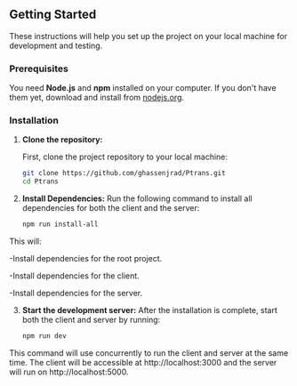 ## Getting Started

These instructions will help you set up the project on your local machine for development and testing.

### Prerequisites

You need **Node.js** and **npm** installed on your computer. If you don't have them yet, download and install from [nodejs.org](https://nodejs.org/).

### Installation

1. **Clone the repository:**

   First, clone the project repository to your local machine:
   ```bash
   git clone https://github.com/ghassenjrad/Ptrans.git
   cd Ptrans

2. **Install Dependencies:**
    Run the following command to install all dependencies for both the client and the server:
   ```bash
   npm run install-all

This will:

-Install dependencies for the root project.

-Install dependencies for the client.

-Install dependencies for the server.


3. **Start the development server:**
    After the installation is complete, start both the client and server by running:
    ```bash
    npm run dev

This command will use concurrently to run the client and server at the same time. The client will be accessible at http://localhost:3000 and the server will run on http://localhost:5000.
